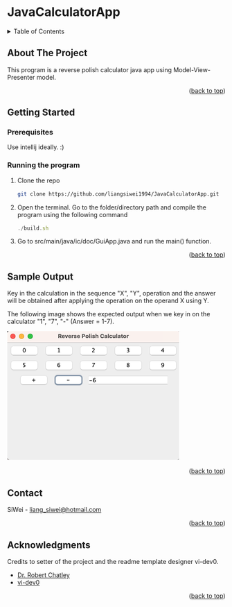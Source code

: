 <a name="readme-top"></a>
# JavaCalculatorApp

<!-- TABLE OF CONTENTS -->
<details>
  <summary>Table of Contents</summary>
  <ol>
    <li><a href="#about-the-project">About The Project</a></li>
    <li>
      <a href="#getting-started">Getting Started</a>
      <ul>
        <li><a href="#prerequisites">Prerequisites</a></li>
        <li><a href="#running-the-program">Running the Program</a></li>
      </ul>
    </li>
    <li><a href="#sample-output">Sample Output</a></li>
    <li><a href="#contact">Contact</a></li>
    <li><a href="#acknowledgments">Acknowledgments</a></li>
  </ol>
</details>


<!-- ABOUT THE PROJECT -->
## About The Project

This program is a reverse polish calculator java app using Model-View-Presenter model.

<p align="right">(<a href="#readme-top">back to top</a>)</p>


<!-- GETTING STARTED -->
## Getting Started

### Prerequisites

Use intellij ideally. :)

### Running the program

1. Clone the repo
   ```sh
   git clone https://github.com/liangsiwei1994/JavaCalculatorApp.git
   ```
2. Open the terminal. Go to the folder/directory path and compile the program using the following command
   ```js
   ./build.sh
   ```
3. Go to src/main/java/ic/doc/GuiApp.java and run the main() function.

<p align="right">(<a href="#readme-top">back to top</a>)</p>



<!-- SAMPLE OUTPUT -->
## Sample Output

Key in the calculation in the sequence "X", "Y", operation and the answer will be obtained after applying the operation on the operand X using Y. 

The following image shows the expected output when we key in on the calculator "1", "7", "-" (Answer = 1-7).

![sampleoutput-screenshot][sampleoutput-screenshot]

<p align="right">(<a href="#readme-top">back to top</a>)</p>


<!-- CONTACT -->
## Contact

SiWei - liang_siwei@hotmail.com

<p align="right">(<a href="#readme-top">back to top</a>)</p>



<!-- ACKNOWLEDGMENTS -->
## Acknowledgments

Credits to setter of the project and the readme template designer vi-dev0.

* [Dr. Robert Chatley](https://www.doc.ic.ac.uk/~rbc/)
* [vi-dev0](https://github.com/othneildrew/Best-README-Template.git)

<p align="right">(<a href="#readme-top">back to top</a>)</p>



<!-- MARKDOWN LINKS & IMAGES -->
[sampleoutput-screenshot]: images/SampleOutput.png
